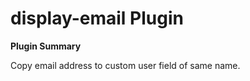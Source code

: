 # **display-email** Plugin

**Plugin Summary**

Copy email address to custom user field of same name.
